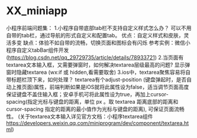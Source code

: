 # XX_miniapp
小程序前端问题集：
1.小程序自带底部tab栏不支持自定义样式怎么办？
   可以不用自带的tab栏，通过导航的形式自定义和配置tab。
   优点：自定义样式和皮肤，灵活多变
   缺点：体验不如自带的流畅，切换页面和图标会有闪烁
   参考实例：微信小程序自定义tabBar组件开发(https://blog.csdn.net/qq_29729735/article/details/78933721)
2.当页面有textarea文本输入框，又需要弹窗时，如何解决textarea层级最高的问题?
   显示弹窗时隐藏textarea (wx:if 或 hidden,看需要取舍)
3.ios中，textarea聚焦容易将自带标题栏顶下来，如何处理？
    textarea有个adjust-position (键盘弹起时，是否自动上推页面)属性，前端判断如果是iOS就将此属性设为false，适当调节页面高度保证键盘不盖住输入框；安卓手机可将此属性设为true，再加上cursor-spacing(指定光标与键盘的距离，单位 px 。取 textarea 距离底部的距离和 cursor-spacing 指定的距离的最小值作为光标与键盘的距离), 可保证页面流畅性。
    (关于textarea文本输入详见官方文档：小程序textarea组件 https://developers.weixin.qq.com/miniprogram/dev/component/textarea.html)
